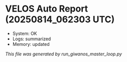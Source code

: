 # VELOS Auto Report (20250814_062303 UTC)

- System: OK
- Logs: summarized
- Memory: updated

_This file was generated by run_giwanos_master_loop.py_